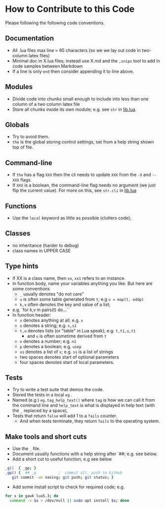# How to Contribute to this Code

Please following the following code conventions.

## Documentation

- All .lua files max line = 65 characters (so we we lay out code in two-column
  latex files)
- Minimal doc in X.lua files; instead use X.md and the `,snips` tool to add
  in code samples between Markdown
- If a line is only `end` then consider appending it to line above.

## Modules

- Divide code into chunks small enough to include into less than
  one column of a two column latex file
- Store all chunks inside its own module; e.g. see `str` in [lib.lua](lib.lua).

## Globals

- Try to avoid them.
- `the` is the global storing control settings, set from a help string shown top of file.

## Command-line

- If `the` has a flag `XXX` then the cli needs to update `XXX` from
   the  `-X` and `--XXX` flags.
- If `XXX` is a boolean, the command-line flag needs no argument (we just
  flip the current value). For more on this, see `str.cli` in [lib.lua](lib.lua)

## Functions

- Use the `local` keyword as little as possible (clutters code);

## Classes

- no inheritance (harder to debug)
- class names in UPPER CASE

## Type hints

- If XX is a class name, then `xx`,  `xx1`  refers to an instance.
- In function body, name your variables anything you like. But here are some conventions
  - `_` usually denotes "do not care"
  - `u` is often some table generated from `t`; e.g `u = map(t, oddp)`
  - `k,v` often denotes the key and value of a list;
- e.g. `for k,v in pairs(t) do...``
- In function header:
  - `x` denotes anything at all; e.g. `x`
  - `s` denotes a string; e.g. `s,s1`
  - `t,u` denotes  lists (or "table" in Lua speak); e.g. `t,t1,u,t1`
    - and `u` is often sometime derived from `t`
  - `n` denotes a number; e.g. `n1`
  - `p` denotes a boolean; e.g. `usep`
  - `xs` denotes a list of `x`; e.g. `ss` is a list of strings
  - two spaces denotes start of optional parameters
  - four spaces denotes start of local parameters.

## Tests

- Try to write a test suite that demos the code.
- Stored the tests in a local `eg` .
- Named (e.g.) `eg.tag_help_text()` where `tag` is how we can call it from the
  command line and `help_text` is what is displayed in help text (with the `_`
  replaced by a space),
- Tests that return `false` will add 1 to a `fails` counter.
  - And when tests terminate, they return `fails` to the operating system.

## Make tools and short cuts

- Use the `_` file.
- Document usually functions with a help string after `##; e.g. see below.
- Add a short cut to useful function; e.g see below

```sh
_g()  { _gp; } 
_gp() {  ## _g          ;  commit all, push to GitHub 
   git commit -am saving; git push; git status; }
```

- Add some install script to check for required code; e.g.

```sh
for x in gawk lua5.3; do 
  command -v $x > /dev/null || sudo apt install $x; done
```
